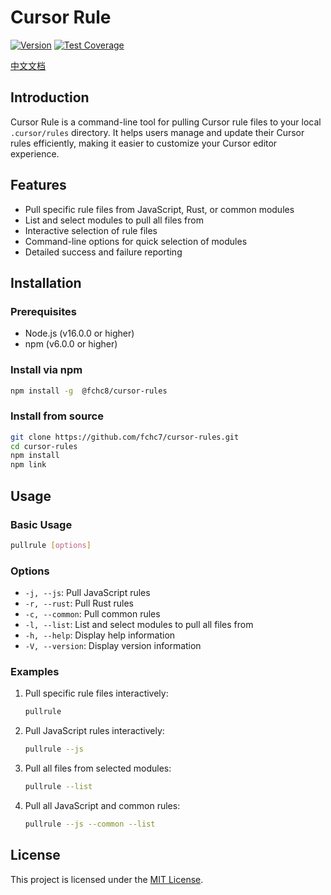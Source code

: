 # Cursor Rule

[![Version](https://img.shields.io/badge/version-1.0.0-blue.svg)](https://github.com/yourusername/cursor-pullrule/releases)
[![Test Coverage](https://img.shields.io/badge/coverage-85%25-green.svg)](https://github.com/yourusername/cursor-pullrule/actions)

[中文文档](https://github.com/fchc7/cursor-rules/blob/main/README.zh.md)

## Introduction

Cursor Rule is a command-line tool for pulling Cursor rule files to your local `.cursor/rules` directory. It helps users manage and update their Cursor rules efficiently, making it easier to customize your Cursor editor experience.

## Features

- Pull specific rule files from JavaScript, Rust, or common modules
- List and select modules to pull all files from
- Interactive selection of rule files
- Command-line options for quick selection of modules
- Detailed success and failure reporting

## Installation

### Prerequisites

- Node.js (v16.0.0 or higher)
- npm (v6.0.0 or higher)

### Install via npm

```bash
npm install -g  @fchc8/cursor-rules
```

### Install from source

```bash
git clone https://github.com/fchc7/cursor-rules.git
cd cursor-rules
npm install
npm link
```

## Usage

### Basic Usage

```bash
pullrule [options]
```

### Options

- `-j, --js`: Pull JavaScript rules
- `-r, --rust`: Pull Rust rules
- `-c, --common`: Pull common rules
- `-l, --list`: List and select modules to pull all files from
- `-h, --help`: Display help information
- `-V, --version`: Display version information

### Examples

1. Pull specific rule files interactively:
   ```bash
   pullrule
   ```
2. Pull JavaScript rules interactively:
   ```bash
   pullrule --js
   ```
3. Pull all files from selected modules:
   ```bash
   pullrule --list
   ```
4. Pull all JavaScript and common rules:
   ```bash
   pullrule --js --common --list
   ```

## License

This project is licensed under the [MIT License](LICENSE).
